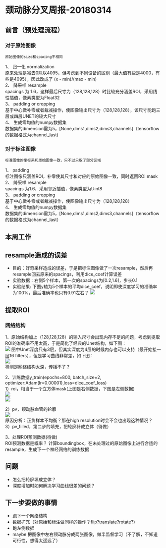 # 颈动脉分叉周报-20180314
## 前言（预处理流程）
### 对于原始图像
	原始图像的size和spacing不相同
1、 归一化 normalization<br>
	原来处理是减去0除以4095，但考虑到不同设备的区别（最大值有些是4000，有些是4095），因此改成了 (x - min)/(max - min)<br>
2、 降采样 resample<br>
    spacings 为 1.6，这样最后尺寸为（128,128,128）时比较充分涵盖ROI，采用线性插值，像素类型为Float32<br>
3、 padding or cropping<br>
	基于中心做补零或者裁减操作，使图像输出尺寸为（128,128,128），该尺寸能跑三层或四层UNET的较大尺寸<br>
4、 生成零均值的numpy数据集<br>
	数据集的dimension需为5，[None,dims1,dims2,dims3,channels]（tensorflow的数据格式为channel_last)<br>

### 对于标注图像
	标准图像的坐标系和原始图像一致，只不过只取了部分区域
1、 padding<br>
    标注图像只涵盖ROI，补零使其尺寸和对应的原始图像一致，同时返回ROI mask<br>
2、 降采样 resample<br>
	spacings 为1.6，采用邻近插值，像素类型为Uint8<br>
3、 padding or cropping<br>
	基于中心做补零或者裁减操作，使图像输出尺寸为（128,128,128）<br>
4、 生成零均值的numpy数据集<br>
	数据集的dimension需为5，[None,dims1,dims2,dims3,channels]（tensorflow的数据格式为channel_last）<br>

## 本周工作
## resample造成的误差

* 目的：好奇采样造成的误差，于是把标注图像做了一次resample，然后再resample回去原来的spacings，利用dice_coef计算误差
* 实验数据：右侧5个样本，第一次的spacings为[0.2,1.6]，步长0.1
* 实验结果: 下图y轴为5个样本的平均dice_coef，说明即使深度学习的准确率为100%，最后准确率也只有0.91左右？
![](https://github.com/cirweecle/DataScience/blob/master/cta_segmentation_PXY/images/resample_errors.png)

## 提取ROI
### 网络结构
1、原始结构加上（128,128,128）的输入尺寸会出现内存不足的问题，考虑到提取ROI的准确率不用太高，于是简化了经典的Unet结构，如下图：<br>
![](https://github.com/cirweecle/DataScience/blob/master/cta_segmentation_PXY/images/simpleUNET.JPG)
图中Unet深度只有3层，但其实深度为4层的时候内存也可以支持（最开始接一层16 filters），但是学习曲线非常差，如下图：<br>
![](https://github.com/cirweecle/DataScience/blob/master/cta_segmentation_PXY/images/bad_curve.png)<br>
猜测是网络结构太深，传播不了？<br>

2、训练数据y_train(epochs=800, batch_size=2, optimizer:Adam(lr=0.00001),loss=dice_coef_loss)<br>
1）roi，相当于一个立方体mask(上图是右侧数据，下图是左侧数据)<br>
![](https://github.com/cirweecle/DataScience/blob/master/cta_segmentation_PXY/images/simple_right_loss.png)<br>
![](https://github.com/cirweecle/DataScience/blob/master/cta_segmentation_PXY/images/simple_Left_loss.png)<br>

2）pv，颈动脉血管的轮廓<br>
![](https://github.com/cirweecle/DataScience/blob/master/cta_segmentation_PXY/images/simple_right_loss(pv2roi).png)<br>
原因分析：正负样本不均衡？那在high resolution时会不会也出现这种情况？<br>
3）pv_filled，第二步的填充，把轮廓补成立体（待做）<br>

3、处理ROI预测数据(待做)<br>
ROI预测数据是概率？
计算boundingbox，在未处理过的原始图像上进行合适的resample，生成下一个神经网络的训练数据

## 问题

* 怎么把轮廓填成立体？
* 深度增加时如何解决学习曲线很差的问题？

## 下一步要做的事情

* 跑下一个网络结构
* 数据扩充（对原始和标注做同样的操作？flip?translate?rotate?）
* 跑左侧数据
* maybe 把图像中左右颈动脉分成两张图像，做半监督学习（不了解，不知道可行性，想得太遥远了）

